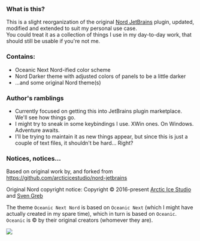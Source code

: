 ### What is this?

This is a slight reorganization of the original [Nord JetBrains](https://github.com/arcticicestudio/nord-jetbrains) plugin, updated, modified and extended to suit my personal use case.  
You could treat it as a collection of things I use in my day-to-day work, that should still be usable if you're not me.

### Contains:
- Oceanic Next Nord-ified color scheme
- Nord Darker theme with adjusted colors of panels to be a little darker
- ...and some original Nord theme(s)

### Author's ramblings

- Currently focused on getting this into JetBrains plugin marketplace. We'll see how things go. 
- I might try to sneak in some keybindings I use. XWin ones. On Windows. Adventure awaits.
- I'll be trying to maintain it as new things appear, but since this is just a couple of text files, it shouldn't be hard... Right?

### Notices, notices...

Based on original work by, and forked from https://github.com/arcticicestudio/nord-jetbrains

Original Nord copyright notice: Copyright &copy; 2016-present <a href="https://www.arcticicestudio.com" target="_blank">Arctic Ice Studio</a> and <a href="https://www.svengreb.de" target="_blank">Sven Greb</a>

The theme `Oceanic Next Nord` is based on `Oceanic Next` (which I might have actually created in my spare time), which in turn is based on `Oceanic`. `Oceanic` is &copy; by their original creators (whomever they are).

<a href="https://github.com/arcticicestudio/nord-jetbrains/blob/develop/LICENSE.md"><img src="https://img.shields.io/static/v1.svg?style=flat-square&label=License&message=MIT&logoColor=eceff4&logo=github&colorA=4c566a&colorB=88c0d0"/></a>
